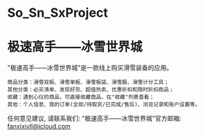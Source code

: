 # So_Sn_SxProject
# 极速高手——冰雪世界城

  "极速高手——冰雪世界城"是一款线上购买滑雪装备的应用。

    商品分类：滑雪双板、滑雪单板、滑雪板袋、滑雪服、滑雪计分工具；
    其他分类：必买清单、发现好货、超值热卖、优惠折扣和限时折扣商品；
    收藏：遇到心仪的商品，可直接收藏商品，在"收藏"列表查看；
    其他：个人信息、我的订单(全部/待取货/已完成/售后)、浏览记录和账户设置等。

   任何意见建议, 请联系我们: 
   "极速高手——冰雪世界城"官方邮箱: fanxixivll@icloud.com
